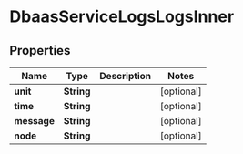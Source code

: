 

# DbaasServiceLogsLogsInner


## Properties

| Name | Type | Description | Notes |
|------------ | ------------- | ------------- | -------------|
|**unit** | **String** |  |  [optional] |
|**time** | **String** |  |  [optional] |
|**message** | **String** |  |  [optional] |
|**node** | **String** |  |  [optional] |



